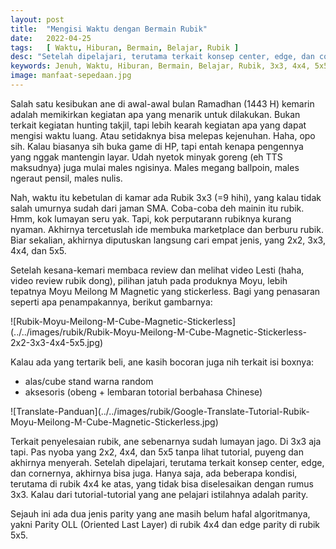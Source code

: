 ```yaml
---
layout: post
title:  "Mengisi Waktu dengan Bermain Rubik"
date:   2022-04-25
tags:   [ Waktu, Hiburan, Bermain, Belajar, Rubik ]
desc: "Setelah dipelajari, terutama terkait konsep center, edge, dan cornernya, akhirnya bisa juga. Hanya saja, ada beberapa kondisi, terutama di rubik 4x4 ke atas, yang tidak bisa  diselesaikan dengan rumus 3x3. Kalau dari tutorial-tutorial yang ane pelajari istilahnya adalah parity."
keywords: Jenuh, Waktu, Hiburan, Bermain, Belajar, Rubik, 3x3, 4x4, 5x5
image: manfaat-sepedaan.jpg
---
```

<p class="intro"><span class="dropcap">S</span>alah satu kesibukan ane di awal-awal bulan Ramadhan (1443 H) kemarin adalah memikirkan kegiatan apa yang menarik untuk dilakukan. Bukan terkait kegiatan hunting takjil, tapi lebih kearah kegiatan apa yang dapat mengisi waktu luang. Atau setidaknya bisa melepas kejenuhan. Haha, opo sih. Kalau biasanya sih buka game di HP, tapi entah kenapa pengennya yang nggak mantengin layar. Udah nyetok minyak goreng (eh TTS maksudnya) juga mulai males ngisinya. Males megang ballpoin, males ngeraut pensil, males nulis.
</p>
<p>
Nah, waktu itu kebetulan di kamar ada Rubik 3x3 (=9 hihi), yang kalau tidak salah umurnya sudah dari jaman SMA. Coba-coba deh mainin itu rubik. Hmm, kok lumayan seru yak. Tapi, kok perputarann rubiknya kurang nyaman. Akhirnya tercetuslah ide membuka marketplace dan berburu rubik. Biar sekalian, akhirnya diputuskan langsung cari empat jenis, yang 2x2, 3x3, 4x4, dan 5x5. 
</p>
<p>
Setelah kesana-kemari membaca review dan melihat video Lesti (haha, video review rubik dong), pilihan jatuh pada produknya Moyu, lebih tepatnya Moyu Meilong M Magnetic yang stickerless. Bagi yang penasaran seperti apa penampakannya, berikut gambarnya:
</p>
![Rubik-Moyu-Meilong-M-Cube-Magnetic-Stickerless](../../images/rubik/Rubik-Moyu-Meilong-M-Cube-Magnetic-Stickerless-2x2-3x3-4x4-5x5.jpg)
<p>
Kalau ada yang tertarik beli, ane kasih bocoran juga nih terkait isi boxnya:
  <ul>
    <li>
      alas/cube stand warna random
    </li>
    <li>
      aksesoris (obeng + lembaran totorial berbahasa Chinese)
    </li>
   </ul>
</p>
![Translate-Panduan](../../images/rubik/Google-Translate-Tutorial-Rubik-Moyu-Meilong-M-Cube-Magnetic-Stickerless.jpg)
<p>
Terkait penyelesaian rubik, ane sebenarnya sudah lumayan jago. Di 3x3 aja tapi. Pas nyoba yang 2x2, 4x4, dan 5x5 tanpa lihat tutorial, puyeng dan akhirnya menyerah. Setelah dipelajari, terutama terkait konsep center, edge, dan cornernya, akhirnya bisa juga. Hanya saja, ada beberapa kondisi, terutama di rubik 4x4 ke atas, yang tidak bisa  diselesaikan dengan rumus 3x3. Kalau dari tutorial-tutorial yang ane pelajari istilahnya adalah parity. 
</p>
<p>
Sejauh ini ada dua jenis parity yang ane masih belum hafal algoritmanya, yakni Parity OLL (Oriented Last Layer) di rubik 4x4 dan edge parity di rubik 5x5.
</p>
